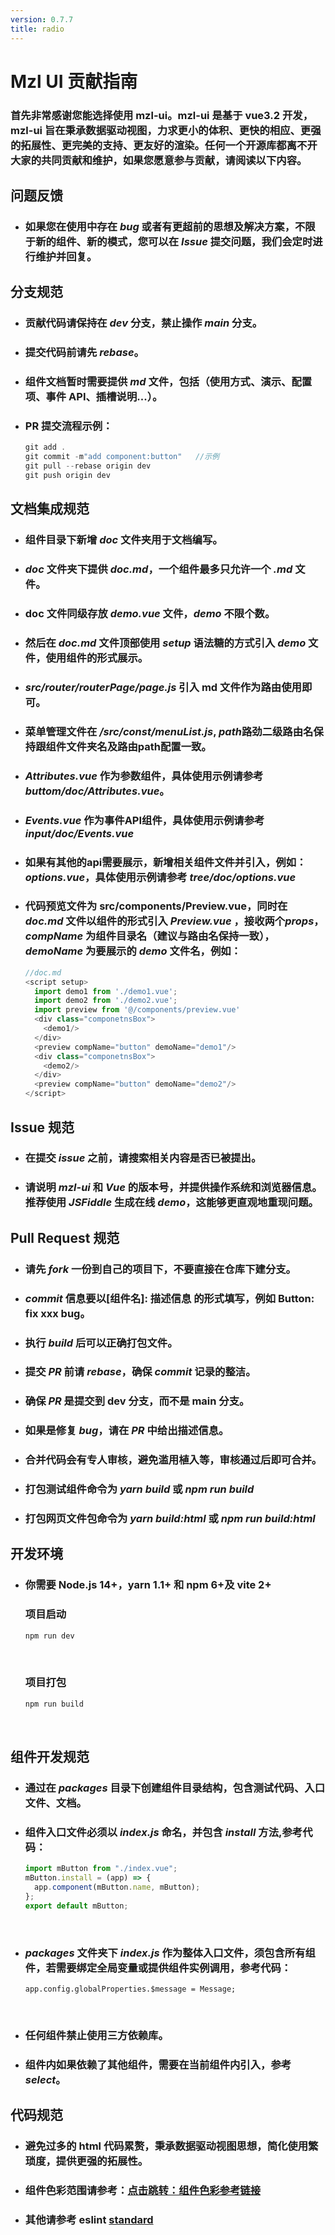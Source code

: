 ```yaml
---
version: 0.7.7
title: radio
---
```


# Mzl UI 贡献指南

### 首先非常感谢您能选择使用 mzl-ui。mzl-ui 是基于 vue3.2 开发，mzl-ui 旨在秉承数据驱动视图，力求更小的体积、更快的相应、更强的拓展性、更完美的支持、更友好的渲染。任何一个开源库都离不开大家的共同贡献和维护，如果您愿意参与贡献，请阅读以下内容。

## 问题反馈

- ### 如果您在使用中存在 *bug* 或者有更超前的思想及解决方案，不限于新的组件、新的模式，您可以在 *Issue* 提交问题，我们会定时进行维护并回复。

## 分支规范

- ### 贡献代码请保持在 *dev* 分支，禁止操作 *main* 分支。
- ### 提交代码前请先 *rebase*。
- ### 组件文档暂时需要提供 *md* 文件，包括（使用方式、演示、配置项、事件 API、插槽说明...）。
- ### PR 提交流程示例：

  ```javascript
  git add .
  git commit -m"add component:button"   //示例
  git pull --rebase origin dev
  git push origin dev
  ```

## 文档集成规范

- ### 组件目录下新增 _doc_ 文件夹用于文档编写。
- ### _doc_ 文件夹下提供 _doc.md_，一个组件最多只允许一个 *.md* 文件。
- ### doc 文件同级存放 _demo.vue_ 文件，_demo_ 不限个数。
- ### 然后在 _doc.md_ 文件顶部使用 _setup_ 语法糖的方式引入 _demo_ 文件，使用组件的形式展示。
- ### *src/router/routerPage/page.js* 引入 md 文件作为路由使用即可。
- ### 菜单管理文件在 */src/const/menuList.js*, *path*路劲二级路由名保持跟组件文件夹名及路由path配置一致。
- ### *Attributes.vue* 作为参数组件，具体使用示例请参考 *buttom/doc/Attributes.vue*。
- ### *Events.vue* 作为事件API组件，具体使用示例请参考 *input/doc/Events.vue*
- ### 如果有其他的api需要展示，新增相关组件文件并引入，例如：*options.vue*，具体使用示例请参考 *tree/doc/options.vue*
- ### 代码预览文件为 src/components/Preview.vue，同时在 _doc.md_ 文件以组件的形式引入 _Preview.vue_ ，接收两个*props*，_compName_ 为组件目录名（建议与路由名保持一致），_demoName_ 为要展示的 _demo_ 文件名，例如：
  ```javascript
  //doc.md
  <script setup>
    import demo1 from './demo1.vue'; 
    import demo2 from './demo2.vue'; 
    import preview from '@/components/preview.vue'
    <div class="componetnsBox">
      <demo1/>
    </div>
    <preview compName="button" demoName="demo1"/>
    <div class="componetnsBox">
      <demo2/>
    </div>
    <preview compName="button" demoName="demo2"/>
  </script>
  ```

## Issue 规范

- ### 在提交 *issue* 之前，请搜索相关内容是否已被提出。
- ### 请说明 *mzl-ui* 和 *Vue* 的版本号，并提供操作系统和浏览器信息。推荐使用 *JSFiddle* 生成在线 *demo*，这能够更直观地重现问题。

## Pull Request 规范

- ### 请先 *fork* 一份到自己的项目下，不要直接在仓库下建分支。
- ### *commit* 信息要以[组件名]: 描述信息 的形式填写，例如 Button: fix xxx bug。
- ### 执行 *build* 后可以正确打包文件。
- ### 提交 *PR* 前请 *rebase*，确保 *commit* 记录的整洁。
- ### 确保 *PR* 是提交到 dev 分支，而不是 main 分支。
- ### 如果是修复 *bug*，请在 *PR* 中给出描述信息。
- ### 合并代码会有专人审核，避免滥用植入等，审核通过后即可合并。
- ### 打包测试组件命令为 *yarn build* 或 *npm run build*
- ### 打包网页文件包命令为 *yarn build:html* 或 *npm run build:html*
## 开发环境

- ### 你需要 Node.js 14+，yarn 1.1+ 和 npm 6+及 vite 2+

  ### 项目启动

  ```javascript
  npm run dev
  ```

  <br/>

  ### 项目打包

  ```javascript
  npm run build
  ```

  <br/>

## 组件开发规范

- ### 通过在 *packages* 目录下创建组件目录结构，包含测试代码、入口文件、文档。
- ### 组件入口文件必须以 *index.js* 命名，并包含 *install* 方法,参考代码：
  ```javascript
  import mButton from "./index.vue";
  mButton.install = (app) => {
    app.component(mButton.name, mButton);
  };
  export default mButton;
  ```
  <br/>
- ### *packages* 文件夹下 *index.js* 作为整体入口文件，须包含所有组件，若需要绑定全局变量或提供组件实例调用，参考代码：
  ```
  app.config.globalProperties.$message = Message;
  ```
  <br/>
- ### 任何组件禁止使用三方依赖库。
- ### 组件内如果依赖了其他组件，需要在当前组件内引入，参考 *select*。

## 代码规范

- ### 避免过多的 html 代码累赘，秉承数据驱动视图思想，简化使用繁琐度，提供更强的拓展性。
- ### 组件色彩范围请参考：[点击跳转：组件色彩参考链接](https://mzlui.codeym.com/#/mzlui/color)
- ### 其他请参考 eslint [standard](https://github.com/standard/standard/blob/master/RULES.md#javascript-standard-style)
<br/>
<br/>
<br/>
